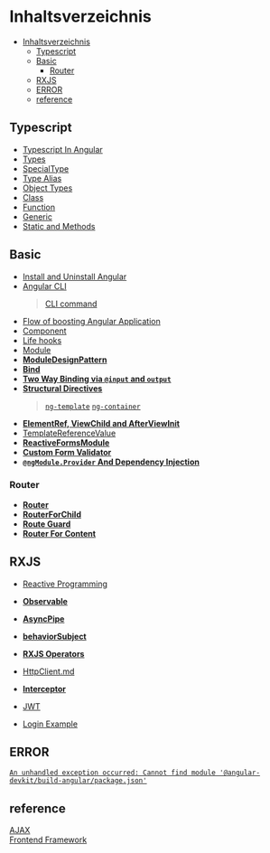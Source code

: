 # Inhaltsverzeichnis

- [Inhaltsverzeichnis](#inhaltsverzeichnis)
  * [Typescript](#typescript)
  * [Basic](#basic)
    + [Router](#router)
  * [RXJS](#rxjs)
  * [ERROR](#error)
  * [reference](#reference)

## Typescript
- [Typescript In Angular](Typescript/TypeScriptAndAngular.md)
- [Types](Typescript/Types.md)
- [SpecialType](Typescript/SpecialType.md)
- [Type Alias](Typescript/TypeAlias)
- [Object Types](Typescript/Object%20Types.md)
- [Class](Typescript/Class.md)
- [Function](Typescript/Function.md)
- [Generic](Typescript/Generic.md)
- [Static and Methods](Typescript/Static&Method.md)

## Basic
- [Install and Uninstall Angular](Install&UninstallAngular.md)  
- [Angular CLI](AngularCLI.md)  
  > [CLI command](https://blog.poychang.net/note-angular-cli/)    
- [Flow of boosting Angular Application](ApplicationActs.md)  
- [Component](Component.md)  
- [Life hooks](lifeHooks.md)  
- [Module](ngModule.md)  
- **[ModuleDesignPattern](moduleDesignPattern.md)**
- **[Bind](Binding.md)**
- **[Two Way Binding via `@input` and `output`](TwoWayBinding.md)**
- **[Structural Directives](Structural%20Directives.md)**  
  > [`ng-template`](ng-template.md)
  > [`ng-container`](ng-container.md)
- **[ElementRef, ViewChild and AfterViewInit](ElementRef_ViewChild_AfterViewInit.md)**
- [TemplateReferenceValue](TemplateReferenceValue.md) 
- **[ReactiveFormsModule](ReactiveFormsModule.md)** 
- **[Custom Form Validator](Validator.md)**
- **[`@ngModule.Provider` And Dependency Injection](Dependency%20Injection.md)**

### Router

- **[Router](Router.md)**   
- **[RouterForChild](RouterForChild.md)**
- **[Route Guard](Route_Guard.md)**  
- **[Router For Content](RouterForContentLoading.md)** 

## RXJS
- [Reactive Programming](ReactiveProgramming.md)   
- **[Observable](Observable.md)**  
- **[AsyncPipe](AsyncPipe.md)**
- **[behaviorSubject](behaviorSubject.md)**
- **[RXJS Operators](RXJS_Operators.md)**
- [HttpClient.md](HttpClient.md)   
- **[Interceptor](Interceptor.md)**  
 
- [JWT](JWT.md)    
- [Login Example](https://jasonwatmore.com/post/2020/07/18/angular-10-user-registration-and-login-example-tutorial)    

## ERROR 
[`An unhandled exception occurred: Cannot find module '@angular-devkit/build-angular/package.json'`](https://reurl.cc/d270nV)

## reference
[AJAX](https://wcc723.github.io/development/2020/10/01/about-ajax-2/)   
[Frontend Framework](https://developer.mozilla.org/zh-TW/docs/Learn/Tools_and_testing/Client-side_JavaScript_frameworks/Introduction)   
